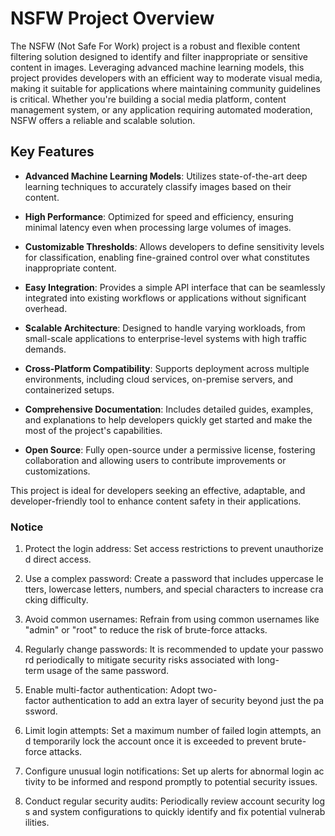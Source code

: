 # NSFW Project Overview

The NSFW (Not Safe For Work) project is a robust and flexible content filtering solution designed to identify and filter inappropriate or sensitive content in images. Leveraging advanced machine learning models, this project provides developers with an efficient way to moderate visual media, making it suitable for applications where maintaining community guidelines is critical. Whether you're building a social media platform, content management system, or any application requiring automated moderation, NSFW offers a reliable and scalable solution.

## Key Features

- **Advanced Machine Learning Models**: Utilizes state-of-the-art deep learning techniques to accurately classify images based on their content.
  
- **High Performance**: Optimized for speed and efficiency, ensuring minimal latency even when processing large volumes of images.

- **Customizable Thresholds**: Allows developers to define sensitivity levels for classification, enabling fine-grained control over what constitutes inappropriate content.

- **Easy Integration**: Provides a simple API interface that can be seamlessly integrated into existing workflows or applications without significant overhead.

- **Scalable Architecture**: Designed to handle varying workloads, from small-scale applications to enterprise-level systems with high traffic demands.

- **Cross-Platform Compatibility**: Supports deployment across multiple environments, including cloud services, on-premise servers, and containerized setups.

- **Comprehensive Documentation**: Includes detailed guides, examples, and explanations to help developers quickly get started and make the most of the project's capabilities.

- **Open Source**: Fully open-source under a permissive license, fostering collaboration and allowing users to contribute improvements or customizations.

This project is ideal for developers seeking an effective, adaptable, and developer-friendly tool to enhance content safety in their applications.

### Notice

1.  Protect the login address: Set access restrictions to prevent unauthorized direct access.
    
2.  Use a complex password: Create a password that includes uppercase letters, lowercase letters, numbers, and special characters to increase cracking difficulty.
    
3.  Avoid common usernames: Refrain from using common usernames like "admin" or "root" to reduce the risk of brute-force attacks.
    
4.  Regularly change passwords: It is recommended to update your password periodically to mitigate security risks associated with long-term usage of the same password.
    
5.  Enable multi-factor authentication: Adopt two-factor authentication to add an extra layer of security beyond just the password.
    
6.  Limit login attempts: Set a maximum number of failed login attempts, and temporarily lock the account once it is exceeded to prevent brute-force attacks.
    
7.  Configure unusual login notifications: Set up alerts for abnormal login activity to be informed and respond promptly to potential security issues.
    
8.  Conduct regular security audits: Periodically review account security logs and system configurations to quickly identify and fix potential vulnerabilities.
        